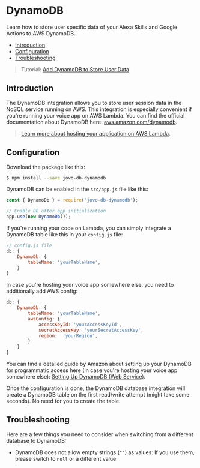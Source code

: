 # DynamoDB

Learn how to store user specific data of your Alexa Skills and Google Actions to AWS DynamoDB.

* [Introduction](#introduction)
* [Configuration](#configuration)
* [Troubleshooting](#troubleshooting)

> Tutorial: [Add DynamoDB to Store User Data](https://www.jovo.tech/tutorials/add-dynamodb-database)

## Introduction

The DynamoDB integration allows you to store user session data in the NoSQL service running on AWS. This integration is especially convenient if you're running your voice app on AWS Lambda. You can find the official documentation about DynamoDB here: [aws.amazon.com/dynamodb](https://aws.amazon.com/dynamodb/).

> [Learn more about hosting your application on AWS Lambda](../../configuration/hosting/aws-lambda.md '../hosting/aws-lambda').

## Configuration

Download the package like this:

```sh
$ npm install --save jovo-db-dynamodb
```

DynamoDB can be enabled in the `src/app.js` file like this:

```javascript
const { DynamoDb } = require('jovo-db-dynamodb');

// Enable DB after app initialization
app.use(new DynamoDb());
```

If you're running your code on Lambda, you can simply integrate a DynamoDB table like this in your `config.js` file:

```javascript
// config.js file
db: {
    DynamoDb: {
        tableName: 'yourTableName',
    }
}
```

In case you're hosting your voice app somewhere else, you need to additionally add AWS config:

```javascript
db: {
    DynamoDb: {
        tableName: 'yourTableName',
        awsConfig: {
            accessKeyId: 'yourAccessKeyId',
            secretAccessKey: 'yourSecretAccessKey', 
            region:  'yourRegion',
        }
    }
}
```

You can find a detailed guide by Amazon about setting up your DynamoDB for programmatic access here (In case you're hosting your voice app somewhere else): [Setting Up DynamoDB (Web Service)](http://docs.aws.amazon.com/amazondynamodb/latest/developerguide/SettingUp.DynamoWebService.html).

Once the configuration is done, the DynamoDB database integration will create a DynamoDB table on the first read/write attempt (might take some seconds). No need for you to create the table.

## Troubleshooting

Here are a few things you need to consider when switching from a different database to DynamoDB:
* DynamoDB does not allow empty strings (`""`) as values: If you use them, please switch to `null` or a different value

<!--[metadata]: {"description": "Learn how to store user specific data of your Alexa Skills and Google Actions to AWS DynamoDB.",
"route": "databases/dynamodb" }-->
